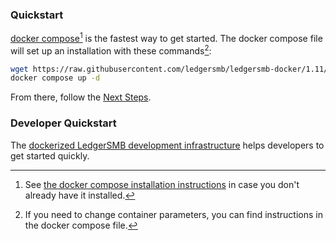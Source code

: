 ### Quickstart

[docker compose](https://docs.docker.com/compose/)[^1] is the fastest way to get started. The docker compose file will set up an installation with these commands[^2]:

```bash
wget https://raw.githubusercontent.com/ledgersmb/ledgersmb-docker/1.11/docker-compose.yml
docker compose up -d
```
From there, follow the [Next Steps](https://github.com/ledgersmb/LedgerSMB#next-steps).


### Developer Quickstart

The [dockerized LedgerSMB development
infrastructure](https://github.com/ledgersmb/ledgersmb-dev-docker#ledgersmb-docker-development--testing-infrastructure)
helps developers to get started quickly.

[^1]: See [the docker compose installation instructions](https://docs.docker.com/compose/install/) in case you don't already have it installed.
[^2]: If you need to change container parameters, you can find instructions in the docker compose file. 
